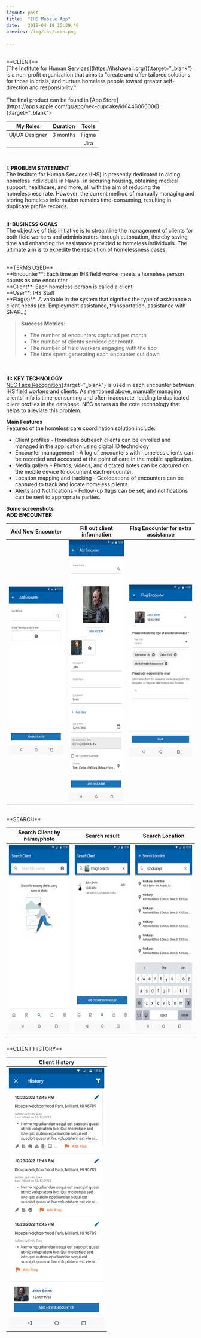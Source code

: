 ```yaml
---
layout: post
title:  "IHS Mobile App"
date:   2018-04-18 15:39:40
preview: /img/ihs/icon.png

---
```



<br>
**CLIENT** <br>
[The Institute for Human Services](https://ihshawaii.org/){:target="_blank"} is a non-profit organization that aims to "create and offer tailored solutions for those in crisis, and nurture homeless people toward greater self-direction and responsibility." <br>
<br>
The final product can be found in [App Store](https://apps.apple.com/gr/app/nec-cupcake/id6446066006){:target="_blank"}

<br>

|    My Roles    | Duration |    Tools    |
| :------------: | :------: | :---------: |
| UI/UX Designer | 3 months |    Figma    |
|                |          |     Jira    |

<br>

**I: PROBLEM STATEMENT** <br>
The Institute for Human Services (IHS) is presently dedicated to aiding homeless individuals in Hawaii in securing housing, obtaining medical support, healthcare, and more, all with the aim of reducing the homelessness rate. However, the current method of manually managing and storing homeless information remains time-consuming, resulting in duplicate profile records.
<br><br>

**II: BUSINESS GOALS** <br>
The objective of this initiative is to streamline the management of clients for both field workers and administrators through automation, thereby saving time and enhancing the assistance provided to homeless individuals. The ultimate aim is to expedite the resolution of homelessness cases.

<br>
**TERMS USED** <br>
**Encounter**: Each time an IHS field worker meets a homeless person counts as one encounter<br>
**Client**: Each homeless person is called a client<br>
**User**: IHS Staff<br>
**Flag(s)**: A variable in the system that signifies the type of assistance a client needs (ex. Employment assistance, transportation, assistance with SNAP...)


>**Success Metrics**:
>- The number of encounters captured per month
>- The number of clients serviced per month
>- The number of field workers engaging with the app
>- The time spent generating each encounter cut down

<br><br>
**III: KEY TECHNOLOGY** <br>
[NEC Face Recognition](https://www.nec.com/en/global/solutions/biometrics/face/index.html){:target="_blank"} is used in each encounter between IHS field workers and clients. As mentioned above, manually managing clients' info is time-consuming and often inaccurate, leading to duplicated client profiles in the database. NEC serves as the core technology that helps to alleviate this problem. <br>



**Main Features**<br>
Features of the homeless care coordination solution include:
- Client profiles - Homeless outreach clients can be enrolled and managed in the application using digital ID technology
- Encounter management - A log of encounters with homeless clients can be recorded and accessed at the point of care in the mobile application.
- Media gallery - Photos, videos, and dictated notes can be captured on the mobile device to document each encounter.
- Location mapping and tracking - Geolocations of encounters can be captured to track and locate homeless clients.
- Alerts and Notifications - Follow-up flags can be set, and notifications can be sent to appropriate parties.

**Some screenshots**<br>
**ADD ENCOUNTER** <br>

|                       Add New Encounter                       |                       Fill out client information                       |                       Flag Encounter for extra assistance                       |
|:-----------------------------------------------------------:|:--------------------------------------------------------------:|:-----------------------------------------------------------:|
| <img src="/img/ihs/Add1.png" height="450"/> |      <img src="/img/ihs/Add.png" height="700"/>     | <img src="/img/ihs/Add3.png" height="460"/> |

<br>
**SEARCH** <br>

|                       Search Client by name/photo                      |                       Search result                       |                       Search Location                       |
|:-----------------------------------------------------------:|:--------------------------------------------------------------:|:-----------------------------------------------------------:|
| <img src="/img/ihs/Results.png" height="500"/> |      <img src="/img/ihs/Results2.png" height="500"/>     | <img src="/img/ihs/Search.png" height="500"/> |

<br>
**CLIENT HISTORY** <br>

|                       Client History                      | 
|:-----------------------------------------------------------:|
| <img src="/img/ihs/History.png" height="700"/> |     
